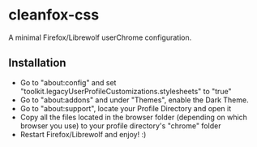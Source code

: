 # cleanfox-css
A minimal Firefox/Librewolf userChrome configuration.

## Installation

- Go to "about:config" and set "toolkit.legacyUserProfileCustomizations.stylesheets" to "true"
- Go to "about:addons" and under "Themes", enable the Dark Theme.
- Go to "about:support", locate your Profile Directory and open it
- Copy all the files located in the browser folder (depending on which browser you use) to your profile directory's "chrome" folder
- Restart Firefox/Librewolf and enjoy! :)
